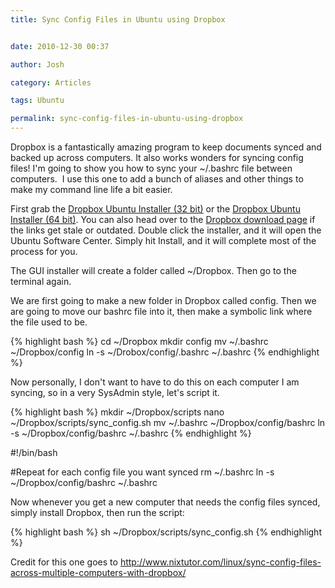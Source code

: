 ```yaml
---
title: Sync Config Files in Ubuntu using Dropbox


date: 2010-12-30 00:37

author: Josh

category: Articles

tags: Ubuntu

permalink: sync-config-files-in-ubuntu-using-dropbox
---
```


Dropbox is a fantastically amazing program to keep documents synced and
backed up across computers. It also works wonders for syncing config
files! I'm going to show you how to sync your \~/.bashrc file between
computers.  I use this one to add a bunch of aliases and other things to
make my command line life a bit easier.

First grab the [Dropbox Ubuntu Installer (32
bit)](http://www.dropbox.com/download?dl=packages/nautilus-dropbox_0.6.7_i386.deb&src=index)
or the [Dropbox Ubuntu Installer (64
bit)](http://www.dropbox.com/download?dl=packages/nautilus-dropbox_0.6.7_amd64.deb&src=index).
You can also head over to the [Dropbox download
page](http://www.dropbox.com/downloading?src=index) if the links get
stale or outdated. Double click the installer, and it will open the
Ubuntu Software Center. Simply hit Install, and it will complete most of
the process for you.

The GUI installer will create a folder called \~/Dropbox. Then go to the
terminal again.

We are first going to make a new folder in Dropbox called config. Then
we are going to move our bashrc file into it, then make a symbolic link
where the file used to be.

{% highlight bash %}
cd ~/Dropbox
mkdir config
mv ~/.bashrc ~/Dropbox/config
ln -s ~/Drobox/config/.bashrc ~/.bashrc
{% endhighlight %}

Now personally, I don't want to have to do this on each computer I am
syncing, so in a very SysAdmin style, let's script it.

{% highlight bash %}
mkdir ~/Dropbox/scripts
nano ~/Dropbox/scripts/sync_config.sh
mv ~/.bashrc ~/Dropbox/config/bashrc
ln -s ~/Dropbox/config/bashrc ~/.bashrc
{% endhighlight %}

\#!/bin/bash

\#Repeat for each config file you want synced rm \~/.bashrc ln -s
\~/Dropbox/config/bashrc \~/.bashrc

Now whenever you get a new computer that needs the config files synced,
simply install Dropbox, then run the script:

{% highlight bash %}
sh ~/Dropbox/scripts/sync_config.sh
{% endhighlight %}

Credit for this one goes to
<http://www.nixtutor.com/linux/sync-config-files-across-multiple-computers-with-dropbox/>
